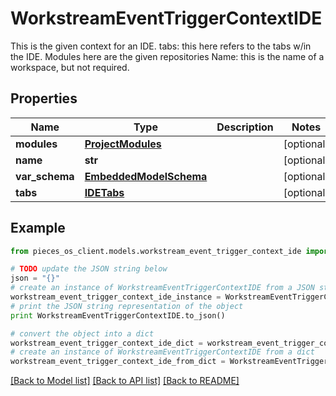 # WorkstreamEventTriggerContextIDE

This is the given context for an IDE.  tabs: this here refers to the tabs w/in the IDE.  Modules here are the given repositories  Name: this is the name of a workspace, but not required.

## Properties
Name | Type | Description | Notes
------------ | ------------- | ------------- | -------------
**modules** | [**ProjectModules**](ProjectModules.md) |  | [optional] 
**name** | **str** |  | [optional] 
**var_schema** | [**EmbeddedModelSchema**](EmbeddedModelSchema.md) |  | [optional] 
**tabs** | [**IDETabs**](IDETabs.md) |  | [optional] 

## Example

```python
from pieces_os_client.models.workstream_event_trigger_context_ide import WorkstreamEventTriggerContextIDE

# TODO update the JSON string below
json = "{}"
# create an instance of WorkstreamEventTriggerContextIDE from a JSON string
workstream_event_trigger_context_ide_instance = WorkstreamEventTriggerContextIDE.from_json(json)
# print the JSON string representation of the object
print WorkstreamEventTriggerContextIDE.to_json()

# convert the object into a dict
workstream_event_trigger_context_ide_dict = workstream_event_trigger_context_ide_instance.to_dict()
# create an instance of WorkstreamEventTriggerContextIDE from a dict
workstream_event_trigger_context_ide_from_dict = WorkstreamEventTriggerContextIDE.from_dict(workstream_event_trigger_context_ide_dict)
```
[[Back to Model list]](../README.md#documentation-for-models) [[Back to API list]](../README.md#documentation-for-api-endpoints) [[Back to README]](../README.md)


